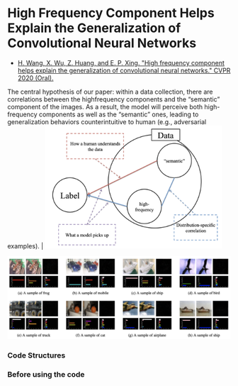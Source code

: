 # High Frequency Component Helps Explain the Generalization of Convolutional Neural Networks 
- [H. Wang, X. Wu, Z. Huang, and E. P. Xing. "High frequency component helps explain the generalization of convolutional neural networks." CVPR 2020 (Oral).](https://arxiv.org/abs/1905.13545) 


The central hypothesis of our paper: within a data collection, there are correlations between the highfrequency components and the “semantic” component of the images. As a result, the model will perceive both high-frequency components as well as the “semantic” ones, leading to generalization behaviors counterintuitive to human (e.g., adversarial examples). | <img src="main.png" alt="main hypothesis of the paper" width="400" height="whatever">

<img src="intro.png" alt="HFC helps explain CNN generaliation" width="1000" height="whatever">

### Code Structures

### Before using the code
